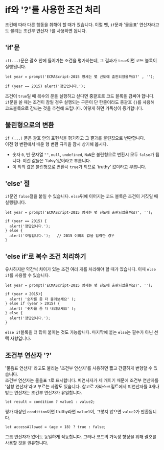 # if와 '?'를 사용한 조건 처리
조건에 따라 다른 행동을 취해야 할 때가 있습니다.
이럴 땐, `if`문과 '물음표' 연산자라고도 불리는 조건부 연산자 `?`를 사용하면 됩니다.


## 'if'문
`if(...)`문은 괄호 안에 들어가는 조건을 평가하는데, 그 결과가 `true`이면 코드 블록이 실행됩니다.
```
let year = prompt('ECMAScript-2015 명세는 몇 년도에 출판되었을까요?' , '');

if (year == 2015) alert('정답입니다.');
```
조건이 `true`일 때 복수의 문을 실행하고 싶다면 중괄호로 코드 블록을 감싸야 합니다.   
`if`문을 쓸 때는 조건이 참일 경우 실행되는 구문이 단 한줄이라도 중괄호 `{}`를 사용해 코드블록으로 감싸는 것을 추천해 드립니다. 이렇게 하면 가독성이 증가합니다.


## 불린형으로의 변환
`if (...)` 문은 괄호 안의 표현식을 평가하고 그 결과를 불린값으로 변환합니다.   
이전 형 변환에서 배운 형 변환 규칙을 잠시 상기해 봅시다.
- 숫자 `0`, 빈 문자열 `""`, `null`, `undefined`, `NaN`은 불린형으로 변환시 모두 `false`가 됩니다. 이런 값들은 'falsy'값이라고 부릅니다.
- 이 외의 값은 불린형으로 변환시 `true`가 되므로 'truthy' 값이라고 부릅니다.


## 'else' 절
`if`문엔 `false`절을 붙일 수 있습니다. `else`뒤에 이어지는 코드 블록은 조건이 거짓일 때 실행됩니다.
```
let year = prompt('ECMAScript-2015 명세는 몇 년도에 출판되었을까요?', '');

if (year == 2015) {
  alert('정답입니다.');
} else {
  alert('오답입니다.');   // 2015 이외의 값을 입력한 경우
}
```


## 'else if'로 복수 조건 처리하기
유사하지만 약간씩 차이가 있는 조건 여러 개를 처리해야 할 때가 있습니다. 이때 `else if`를 사용할 수 있습니다.
```
let year = prompt('ECMAScript-2015 명세는 몇 년도에 출판되었을까요?', '');

if (year < 2015){
  alert( '숫자를 좀 더 올려보세요' );
} else if (year > 2015) {
  alert( '숫자를 좀 더 내려보세요' );
} else {
  alert('정답입니다.');
}
```
`else if`블록을 더 많이 붙이는 것도 가능합니다. 마지막에 붙는 `else`는 필수가 아닌 선택 사항입니다.


## 조건부 연산자 '?'
'물음표 연산자' 라고도 불리는 '조건부 연산자'를 사용하면 짧고 간결하게 변형할 수 있습니다.   
조건부 연산자는 물을표 `?`로 표시합니다. 피연사자가 세 개이기 때문에 조건부 연산자를 '삼항 연산자'라고 부르는 사람도 있습니다. 참고로 자바스크립트에서 피연산자를 3개나 받는 연산자는 조건부 연산자가 유일합니다.
```
let result = condition ? value1 : value2;
```
평가 대상인 `condition`이면 truthy라면 `value1`이, 그렇지 않으면 `value2`가 반환됩니다.
```
let accessAllowed = (age > 18) ? true : false;
```
그룹 연산자가 없어도 동일하게 작동합니다. 그러나 코드의 가독성 향상을 위해 괄호를 사용할 것을 권유합니다.
